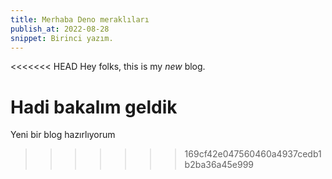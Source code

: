 ```yaml
---
title: Merhaba Deno meraklıları
publish_at: 2022-08-28
snippet: Birinci yazım.
---
```


<<<<<<< HEAD
Hey folks, this is my _new_ blog.

Hadi bakalım geldik
=======
Yeni bir blog hazırlıyorum
>>>>>>> 169cf42e047560460a4937cedb1b2ba36a45e999
